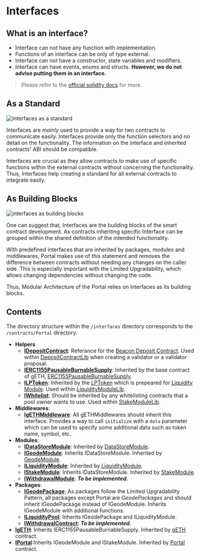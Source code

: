# Interfaces

## What is an interface?

* Interface can not have any function with implementation.
* Functions of an interface can be only of type external.
* Interface can not have a constructor, state variables and modifiers.
* Interface can have events, enums and structs. **However, we do not advise putting them in an interface.**

> Please refer to the [official solidity docs](https://docs.soliditylang.org/en/v0.8.20/contracts.html#interfaces) for more.

## As a Standard

![interfaces as a standard](../../../docs/images/interfaces1.png)

Interfaces are *mainly* used to provide a way for two contracts to communicate easily. Interfaces provide only the function selectors and no detail on the functionality. The information on the interface and inherited contracts' ABI should be compatible.

Interfaces are crucial as they allow contracts to make use of specific functions within the external contracts without concerning the functionality. Thus, Interfaces help creating a standard for all external contracts to integrate easily.

## As Building Blocks

![interfaces as building blocks](../../../docs/images/interfaces2.png)

One can suggest that, Interfaces are the building blocks of the smart contract development. As contracts inheriting specific Interface can be grouped within the shared definition of the intended functionality.

With predefined interfaces that are inherited by packages, modules and middlewares, Portal makes use of this statement and removes the difference between contracts without needing any changes on the caller side. This is especially important with the Limited Upgradability, which allows changing dependencies without changing the code.

Thus, Modular Architecture of the Portal relies on interfaces as its building blocks.

## Contents

 The directory structure within the `/interfaces` directory corresponds to the `/contracts/Portal` directory.

* **Helpers**
  * [**IDepositContract**](./helpers/IDepositContract.sol): Referance for the [Beacon Deposit Contract](https://etherscan.io/address/0x00000000219ab540356cbb839cbe05303d7705fa). Used within [DepositContractLib](../modules/StakeModule/libs/DepositContractLib.sol) when creating a validator or a validator proposal.
  * [**IERC1155PausableBurnableSupply**](./helpers/IERC1155PausableBurnableSupply.sol): Inherited by the base contract of gETH, [ERC1155PausableBurnableSupply](../helpers/ERC1155PausableBurnableSupply.sol).
  * [**ILPToken**](./helpers/ILPToken.sol): Inherited by the [LPToken](../helpers/LPToken.sol) which is prepeared for [Liquidity Module](../modules/LiquidityModule/LiquidityModule.sol). Used within [LiquidityModuleLib](../modules/LiquidityModule/libs/LiquidityModuleLib.sol).
  * [**IWhitelist**](./helpers/IWhitelist.sol): Should be inherited by any whitelisting contracts that a pool owner wants to use. Used within [StakeModuleLib](../modules/StakeModule/libs/StakeModuleLib.sol).
* **Middlewares**:
  * [**IgETHMiddleware**](./middlewares/IgETHMiddleware.sol): All gETHMiddlewares should inherit this interface. Provides a way to call `initialize` with a `data` parameter which can be used to specify some additional data such as token name, symbol, etc.
* **Modules**:
  * [**IDataStoreModule**](./modules/IDataStoreModule.sol): Inherited by [DataStoreModule](../modules/DataStoreModule/DataStoreModule.sol).
  * [**IGeodeModule**](./modules/IGeodeModule.sol): Inherits IDataStoreModule. Inherited by [GeodeModule](../modules/GeodeModule/GeodeModule.sol).
  * [**ILiquidityModule**](./modules/ILiquidityModule.sol): Inherited by [LiquidityModule](../modules/LiquidityModule/LiquidityModule.sol).
  * [**IStakeModule**](./modules/IStakeModule.sol): Inherits IDataStoreModule. Inherited by [StakeModule](../modules/StakeModule/StakeModule.sol).
  * [**IWithdrawalModule**](./modules/IWithdrawalModule.sol): ***To be implemented.***
* **Packages**:
  * [**IGeodePackage**](./packages/IGeodePackage.sol): As packages follow the Limited Upgradability Pattern, all packages except Portal are *GeodePackages* and should inherit IGeodePackage instead of IGeodeModule. Inherits IGeodeModule with additional functions.
  * [**ILiquidityPool**](./packages/ILiquidityPool.sol): Inherits IGeodePackage and ILiquidityModule.
  * [**IWithdrawalContract**](./packages/IWithdrawalContract.sol): ***To be implemented.***
* [**IgETH**](./IgETH.sol): Inherits IERC1155PausableBurnableSupply. Inherited by [gETH](../gETH.sol) contract.
* [**IPortal**](./IPortal.sol):Inherits IGeodeModule and IStakeModule.  Inherited by [Portal](../Portal.sol) contract.
